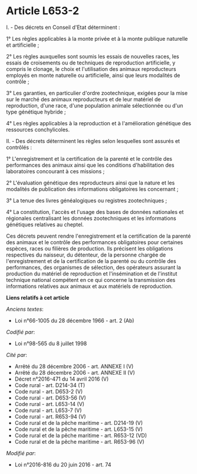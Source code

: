 # Article L653-2

I. - Des décrets en Conseil d'Etat déterminent :

1° Les règles applicables à la monte privée et à la monte publique naturelle et artificielle ;

2° Les règles auxquelles sont soumis les essais de nouvelles races, les essais de croisements ou de techniques de
reproduction artificielle, y compris le clonage, le choix et l'utilisation des animaux reproducteurs employés en monte
naturelle ou artificielle, ainsi que leurs modalités de contrôle ;

3° Les garanties, en particulier d'ordre zootechnique, exigées pour la mise sur le marché des animaux reproducteurs et de
leur matériel de reproduction, d'une race, d'une population animale sélectionnée ou d'un type génétique hybride ;

4° Les règles applicables à la reproduction et à l'amélioration génétique des ressources conchylicoles. 

II. - Des décrets déterminent les règles selon lesquelles sont assurés et contrôlés :

1° L'enregistrement et la certification de la parenté et le contrôle des performances des animaux ainsi que les conditions
d'habilitation des laboratoires concourant à ces missions ;

2° L'évaluation génétique des reproducteurs ainsi que la nature et les modalités de publication des informations obligatoires
les concernant ;

3° La tenue des livres généalogiques ou registres zootechniques ;

4° La constitution, l'accès et l'usage des bases de données nationales et régionales centralisant les données zootechniques
et les informations génétiques relatives au cheptel.

Ces décrets peuvent rendre l'enregistrement et la certification de la parenté des animaux et le contrôle des performances
obligatoires pour certaines espèces, races ou filières de production. Ils précisent les obligations respectives du naisseur,
du détenteur, de la personne chargée de l'enregistrement et de la certification de la parenté ou du contrôle des
performances, des organismes de sélection, des opérateurs assurant la production du matériel de reproduction et
l'insémination et de l'institut technique national compétent en ce qui concerne la transmission des informations relatives
aux animaux et aux matériels de reproduction.

**Liens relatifs à cet article**

_Anciens textes_:

  - Loi n°66-1005 du 28 décembre 1966 - art. 2 (Ab)

_Codifié par_:

  - Loi n°98-565 du 8 juillet 1998

_Cité par_:

  - Arrêté du 28 décembre 2006 - art. ANNEXE I (V)
  - Arrêté du 28 décembre 2006 - art. ANNEXE II (V)
  - Décret n°2016-471 du 14 avril 2016 (V)
  - Code rural - art. D214-34 (T)
  - Code rural - art. D653-2 (V)
  - Code rural - art. D653-56 (V)
  - Code rural - art. L653-14 (V)
  - Code rural - art. L653-7 (V)
  - Code rural - art. R653-94 (V)
  - Code rural et de la pêche maritime - art. D214-19 (V)
  - Code rural et de la pêche maritime - art. L653-15 (V)
  - Code rural et de la pêche maritime - art. R653-12 (VD)
  - Code rural et de la pêche maritime - art. R653-96 (V)

_Modifié par_:

  - Loi n°2016-816 du 20 juin 2016 - art. 74
